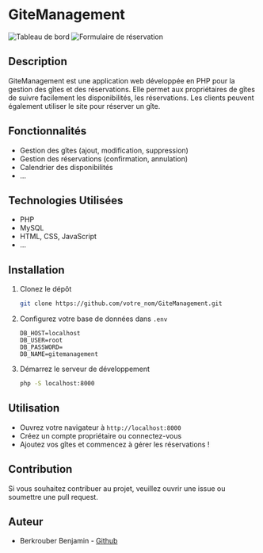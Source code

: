 

# GiteManagement

![Tableau de bord](url_image_dashboard)
![Formulaire de réservation](url_image_reservation)

## Description

GiteManagement est une application web développée en PHP pour la gestion des gîtes et des réservations. Elle permet aux propriétaires de gîtes de suivre facilement les disponibilités, les réservations. Les clients peuvent également utiliser le site pour réserver un gîte.

## Fonctionnalités

- Gestion des gîtes (ajout, modification, suppression)
- Gestion des réservations (confirmation, annulation)
- Calendrier des disponibilités
- ...

## Technologies Utilisées

- PHP
- MySQL
- HTML, CSS, JavaScript
- ...

## Installation

1. Clonez le dépôt
    ```bash
    git clone https://github.com/votre_nom/GiteManagement.git
    ```
    
2. Configurez votre base de données dans `.env`
    ```env
    DB_HOST=localhost
    DB_USER=root
    DB_PASSWORD=
    DB_NAME=gitemanagement
    ```

3. Démarrez le serveur de développement
    ```bash
    php -S localhost:8000
    ```

## Utilisation

- Ouvrez votre navigateur à `http://localhost:8000`
- Créez un compte propriétaire ou connectez-vous
- Ajoutez vos gîtes et commencez à gérer les réservations !

## Contribution

Si vous souhaitez contribuer au projet, veuillez ouvrir une issue ou soumettre une pull request.

## Auteur

- Berkrouber Benjamin - [Github](https://github.com/BenjaminBerkrouber)
